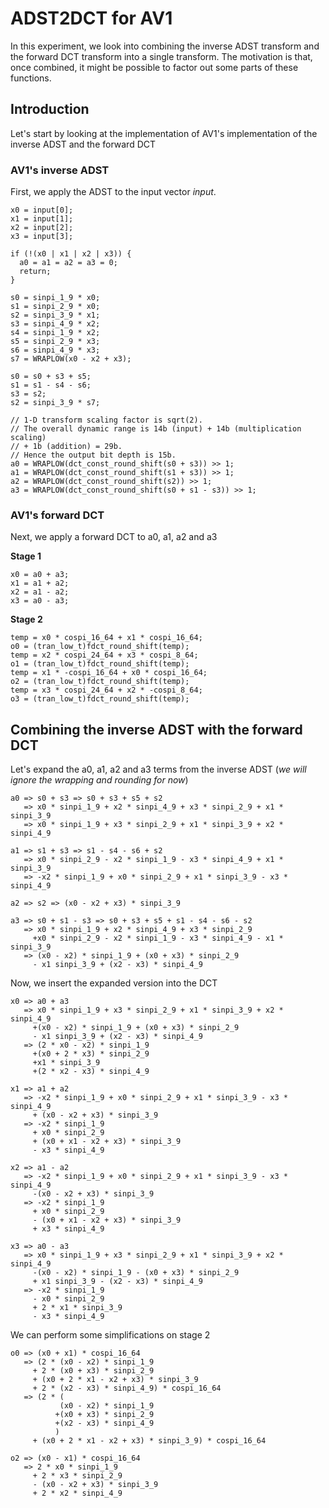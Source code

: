 # ADST2DCT for AV1

In this experiment, we look into combining the inverse ADST transform and the
forward DCT transform into a single transform. The motivation is that, once
combined, it might be possible to factor out some parts of these functions.

## Introduction

Let's start by looking at the implementation of AV1's implementation of the
inverse ADST and the forward DCT

### AV1's inverse ADST

First, we apply the ADST to the input vector _input_.

```
x0 = input[0];
x1 = input[1];
x2 = input[2];
x3 = input[3];

if (!(x0 | x1 | x2 | x3)) {
  a0 = a1 = a2 = a3 = 0;
  return;
}

s0 = sinpi_1_9 * x0;
s1 = sinpi_2_9 * x0;
s2 = sinpi_3_9 * x1;
s3 = sinpi_4_9 * x2;
s4 = sinpi_1_9 * x2;
s5 = sinpi_2_9 * x3;
s6 = sinpi_4_9 * x3;
s7 = WRAPLOW(x0 - x2 + x3);

s0 = s0 + s3 + s5;
s1 = s1 - s4 - s6;
s3 = s2;
s2 = sinpi_3_9 * s7;

// 1-D transform scaling factor is sqrt(2).
// The overall dynamic range is 14b (input) + 14b (multiplication scaling)
// + 1b (addition) = 29b.
// Hence the output bit depth is 15b.
a0 = WRAPLOW(dct_const_round_shift(s0 + s3)) >> 1;
a1 = WRAPLOW(dct_const_round_shift(s1 + s3)) >> 1;
a2 = WRAPLOW(dct_const_round_shift(s2)) >> 1;
a3 = WRAPLOW(dct_const_round_shift(s0 + s1 - s3)) >> 1;
```

### AV1's forward DCT

Next, we apply a forward DCT to a0, a1, a2 and a3

**Stage 1**

```
x0 = a0 + a3;
x1 = a1 + a2;
x2 = a1 - a2;
x3 = a0 - a3;
```


**Stage 2**

```
temp = x0 * cospi_16_64 + x1 * cospi_16_64;
o0 = (tran_low_t)fdct_round_shift(temp);
temp = x2 * cospi_24_64 + x3 * cospi_8_64;
o1 = (tran_low_t)fdct_round_shift(temp);
temp = x1 * -cospi_16_64 + x0 * cospi_16_64;
o2 = (tran_low_t)fdct_round_shift(temp);
temp = x3 * cospi_24_64 + x2 * -cospi_8_64;
o3 = (tran_low_t)fdct_round_shift(temp);

```

## Combining the inverse ADST with the forward DCT

Let's expand the a0, a1, a2 and a3 terms from the inverse ADST (_we will ignore
the wrapping and rounding for now_)


```
a0 => s0 + s3 => s0 + s3 + s5 + s2
   => x0 * sinpi_1_9 + x2 * sinpi_4_9 + x3 * sinpi_2_9 + x1 * sinpi_3_9
   => x0 * sinpi_1_9 + x3 * sinpi_2_9 + x1 * sinpi_3_9 + x2 * sinpi_4_9

a1 => s1 + s3 => s1 - s4 - s6 + s2
   => x0 * sinpi_2_9 - x2 * sinpi_1_9 - x3 * sinpi_4_9 + x1 * sinpi_3_9
   => -x2 * sinpi_1_9 + x0 * sinpi_2_9 + x1 * sinpi_3_9 - x3 * sinpi_4_9

a2 => s2 => (x0 - x2 + x3) * sinpi_3_9

a3 => s0 + s1 - s3 => s0 + s3 + s5 + s1 - s4 - s6 - s2
   => x0 * sinpi_1_9 + x2 * sinpi_4_9 + x3 * sinpi_2_9
     +x0 * sinpi_2_9 - x2 * sinpi_1_9 - x3 * sinpi_4_9 - x1 * sinpi_3_9
   => (x0 - x2) * sinpi_1_9 + (x0 + x3) * sinpi_2_9
     - x1 sinpi_3_9 + (x2 - x3) * sinpi_4_9
```

Now, we insert the expanded version into the DCT

```
x0 => a0 + a3
   => x0 * sinpi_1_9 + x3 * sinpi_2_9 + x1 * sinpi_3_9 + x2 * sinpi_4_9
     +(x0 - x2) * sinpi_1_9 + (x0 + x3) * sinpi_2_9
     - x1 sinpi_3_9 + (x2 - x3) * sinpi_4_9
   => (2 * x0 - x2) * sinpi_1_9
     +(x0 + 2 * x3) * sinpi_2_9
     +x1 * sinpi_3_9
     +(2 * x2 - x3) * sinpi_4_9

x1 => a1 + a2
   => -x2 * sinpi_1_9 + x0 * sinpi_2_9 + x1 * sinpi_3_9 - x3 * sinpi_4_9
     + (x0 - x2 + x3) * sinpi_3_9
   => -x2 * sinpi_1_9
     + x0 * sinpi_2_9
     + (x0 + x1 - x2 + x3) * sinpi_3_9
     - x3 * sinpi_4_9

x2 => a1 - a2
   => -x2 * sinpi_1_9 + x0 * sinpi_2_9 + x1 * sinpi_3_9 - x3 * sinpi_4_9
     -(x0 - x2 + x3) * sinpi_3_9
   => -x2 * sinpi_1_9
     + x0 * sinpi_2_9
     - (x0 + x1 - x2 + x3) * sinpi_3_9
     + x3 * sinpi_4_9

x3 => a0 - a3
   => x0 * sinpi_1_9 + x3 * sinpi_2_9 + x1 * sinpi_3_9 + x2 * sinpi_4_9
     -(x0 - x2) * sinpi_1_9 - (x0 + x3) * sinpi_2_9
     + x1 sinpi_3_9 - (x2 - x3) * sinpi_4_9
   => -x2 * sinpi_1_9
     - x0 * sinpi_2_9
     + 2 * x1 * sinpi_3_9
     - x3 * sinpi_4_9
```

We can perform some simplifications on stage 2

```
o0 => (x0 + x1) * cospi_16_64
   => (2 * (x0 - x2) * sinpi_1_9
     + 2 * (x0 + x3) * sinpi_2_9
     + (x0 + 2 * x1 - x2 + x3) * sinpi_3_9
     + 2 * (x2 - x3) * sinpi_4_9) * cospi_16_64
   => (2 * (
           (x0 - x2) * sinpi_1_9
          +(x0 + x3) * sinpi_2_9
          +(x2 - x3) * sinpi_4_9
          )
     + (x0 + 2 * x1 - x2 + x3) * sinpi_3_9) * cospi_16_64

o2 => (x0 - x1) * cospi_16_64
   => 2 * x0 * sinpi_1_9
     + 2 * x3 * sinpi_2_9
     - (x0 - x2 + x3) * sinpi_3_9
     + 2 * x2 * sinpi_4_9

```
